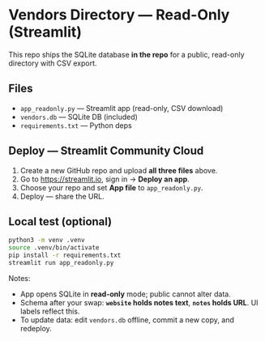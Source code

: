 # Vendors Directory — Read-Only (Streamlit)

This repo ships the SQLite database **in the repo** for a public, read-only directory with CSV export.

## Files
- `app_readonly.py` — Streamlit app (read-only, CSV download)
- `vendors.db` — SQLite DB (included)
- `requirements.txt` — Python deps

## Deploy — Streamlit Community Cloud
1. Create a new GitHub repo and upload **all three files** above.
2. Go to https://streamlit.io, sign in → **Deploy an app**.
3. Choose your repo and set **App file** to `app_readonly.py`.
4. Deploy — share the URL.

## Local test (optional)
```bash
python3 -m venv .venv
source .venv/bin/activate
pip install -r requirements.txt
streamlit run app_readonly.py
```

Notes:
- App opens SQLite in **read-only** mode; public cannot alter data.
- Schema after your swap: **`website` holds notes text**, **`notes` holds URL**. UI labels reflect this.
- To update data: edit `vendors.db` offline, commit a new copy, and redeploy.